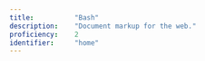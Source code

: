 ```yaml
---
title: 			"Bash"
description: 	"Document markup for the web."
proficiency:	2
identifier:		"home"
---
```


